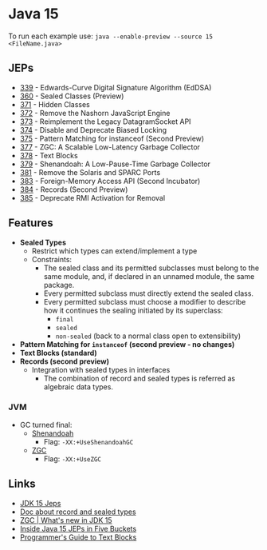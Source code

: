 # Java 15

To run each example use: `java --enable-preview --source 15 <FileName.java>`

## JEPs

* [339](https://openjdk.java.net/jeps/339) - Edwards-Curve Digital Signature Algorithm (EdDSA)
* [360](https://openjdk.java.net/jeps/360) - Sealed Classes (Preview)
* [371](https://openjdk.java.net/jeps/371) - Hidden Classes
* [372](https://openjdk.java.net/jeps/372) - Remove the Nashorn JavaScript Engine
* [373](https://openjdk.java.net/jeps/373) - Reimplement the Legacy DatagramSocket API
* [374](https://openjdk.java.net/jeps/374) - Disable and Deprecate Biased Locking
* [375](https://openjdk.java.net/jeps/375) - Pattern Matching for instanceof (Second Preview)
* [377](https://openjdk.java.net/jeps/377) - ZGC: A Scalable Low-Latency Garbage Collector
* [378](https://openjdk.java.net/jeps/378) - Text Blocks
* [379](https://openjdk.java.net/jeps/379) - Shenandoah: A Low-Pause-Time Garbage Collector
* [381](https://openjdk.java.net/jeps/381) - Remove the Solaris and SPARC Ports
* [383](https://openjdk.java.net/jeps/383) - Foreign-Memory Access API (Second Incubator)
* [384](https://openjdk.java.net/jeps/384) - Records (Second Preview)
* [385](https://openjdk.java.net/jeps/385) - Deprecate RMI Activation for Removal

## Features

* **Sealed Types**
    * Restrict which types can extend/implement a type
    * Constraints:
        * The sealed class and its permitted subclasses must belong to the same module, and, if declared in an unnamed
          module, the same package.
        * Every permitted subclass must directly extend the sealed class.
        * Every permitted subclass must choose a modifier to describe how it continues the sealing initiated by its
          superclass:
            * `final`
            * `sealed`
            * `non-sealed` (back to a normal class open to extensibility)
* **Pattern Matching for `instanceof` (second preview - no changes)**
* **Text Blocks (standard)**
* **Records (second preview)**
    * Integration with sealed types in interfaces
        * The combination of record and sealed types is referred as algebraic data types.

### JVM

* GC turned final:
    * [Shenandoah](https://wiki.openjdk.java.net/display/shenandoah/Main)
        * Flag: `-XX:+UseShenandoahGC`
    * [ZGC](https://wiki.openjdk.java.net/display/zgc/Main)
        * Flag: `-XX:+UseZGC`

## Links

* [JDK 15 Jeps](https://openjdk.java.net/projects/jdk/15/)
* [Doc about record and sealed types](https://cr.openjdk.java.net/~briangoetz/amber/datum.html)
* [ZGC | What's new in JDK 15](https://malloc.se/blog/zgc-jdk15)
* [Inside Java 15 JEPs in Five Buckets](https://blogs.oracle.com/javamagazine/inside-java-15-fourteen-jeps-in-five-buckets)
* [Programmer's Guide to Text Blocks](https://openjdk.org/projects/amber/guides/text-blocks-guide)

